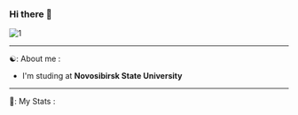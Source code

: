 ### Hi there 👋

![1](https://github.com/AtomJ2/AtomJ2/assets/42699170/9b5bab01-de2e-4fdc-9ca7-2dfeb1accdd1)


---

☯️: About me :
- I'm studing at **Novosibirsk State University**

---

👾: My Stats :
<div id="stat" align="center">
    <img src="https://github-profile-summary-cards.vercel.app/api/cards/profile-details?username=AtomJ2&theme=jolly" alt=""/>
    <img src="https://github-profile-summary-cards.vercel.app/api/cards/most-commit-language?username=AtomJ2&theme=jolly" alt=""/>
     <img src="https://github-profile-summary-cards.vercel.app/api/cards/stats?username=AtomJ2&theme=jolly" alt=""/>
</div>
